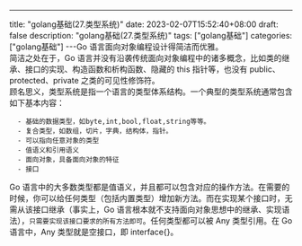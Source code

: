 --- 
 title: "golang基础(27.类型系统)" 
 date: 2023-02-07T15:52:40+08:00 
 draft: false 
 description: "golang基础(27.类型系统)" 
 tags: ["golang基础"] 
 categories: ["golang基础"] 
---Go 语言面向对象编程设计得简洁而优雅。<br />简洁之处在于，Go 语言并没有沿袭传统面向对象编程中的诸多概念，比如类的继承、接口的实现、构造函数和析构函数、隐藏的 this 指针等，也没有 public、protected、private 之类的可见性修饰符。<br />顾名思义，类型系统是指一个语言的类型体系结构。一个典型的类型系统通常包含如下基本内容：

      - 基础的数据类型，如byte,int,bool,float,string等等。
      - 复合类型，如数组，切片，字典，结构体，指针。
      - 可以指向任意对象的类型
      - 值语义和引用语义
      - 面向对象，具备面向对象的特征
      - 接口

Go 语言中的大多数类型都是值语义，并且都可以包含对应的操作方法。在需要的时候，你可以给任何类型（包括内置类型）增加新方法。而在实现某个接口时，无需从该接口继承（事实上，Go 语言根本就不支持面向对象思想中的继承、实现语法），`只需要实现该接口要求的所有方法即可`。任何类型都可以被 Any 类型引用。在 Go 语言中，Any 类型就是空接口，即 interface{}。

